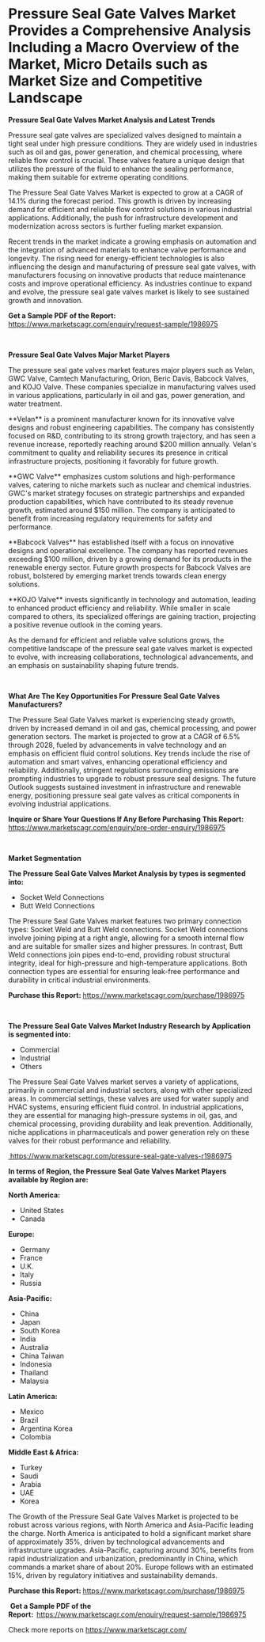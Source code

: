 <p><h1>Pressure Seal Gate Valves Market Provides a Comprehensive Analysis Including a Macro Overview of the Market, Micro Details such as Market Size and Competitive Landscape</h1></p><p><strong>Pressure Seal Gate Valves Market Analysis and Latest Trends</strong></p>
<p><p>Pressure seal gate valves are specialized valves designed to maintain a tight seal under high pressure conditions. They are widely used in industries such as oil and gas, power generation, and chemical processing, where reliable flow control is crucial. These valves feature a unique design that utilizes the pressure of the fluid to enhance the sealing performance, making them suitable for extreme operating conditions.</p><p>The Pressure Seal Gate Valves Market is expected to grow at a CAGR of 14.1% during the forecast period. This growth is driven by increasing demand for efficient and reliable flow control solutions in various industrial applications. Additionally, the push for infrastructure development and modernization across sectors is further fueling market expansion.</p><p>Recent trends in the market indicate a growing emphasis on automation and the integration of advanced materials to enhance valve performance and longevity. The rising need for energy-efficient technologies is also influencing the design and manufacturing of pressure seal gate valves, with manufacturers focusing on innovative products that reduce maintenance costs and improve operational efficiency. As industries continue to expand and evolve, the pressure seal gate valves market is likely to see sustained growth and innovation.</p></p>
<p><strong>Get a Sample PDF of the Report:&nbsp;</strong> <a href="https://www.marketscagr.com/enquiry/request-sample/1986975?utm_campaign=3135&utm_medium=2&utm_source=Github&utm_content=ia&utm_term=10042025&utm_id=pressure-seal-gate-valves">https://www.marketscagr.com/enquiry/request-sample/1986975</a></p>
<p>&nbsp;</p>
<p><strong>Pressure Seal Gate Valves Major Market Players</strong></p>
<p><p>The pressure seal gate valves market features major players such as Velan, GWC Valve, Camtech Manufacturing, Orion, Beric Davis, Babcock Valves, and KOJO Valve. These companies specialize in manufacturing valves used in various applications, particularly in oil and gas, power generation, and water treatment.</p><p>**Velan** is a prominent manufacturer known for its innovative valve designs and robust engineering capabilities. The company has consistently focused on R&D, contributing to its strong growth trajectory, and has seen a revenue increase, reportedly reaching around $200 million annually. Velan's commitment to quality and reliability secures its presence in critical infrastructure projects, positioning it favorably for future growth.</p><p>**GWC Valve** emphasizes custom solutions and high-performance valves, catering to niche markets such as nuclear and chemical industries. GWC's market strategy focuses on strategic partnerships and expanded production capabilities, which have contributed to its steady revenue growth, estimated around $150 million. The company is anticipated to benefit from increasing regulatory requirements for safety and performance.</p><p>**Babcock Valves** has established itself with a focus on innovative designs and operational excellence. The company has reported revenues exceeding $100 million, driven by a growing demand for its products in the renewable energy sector. Future growth prospects for Babcock Valves are robust, bolstered by emerging market trends towards clean energy solutions.</p><p>**KOJO Valve** invests significantly in technology and automation, leading to enhanced product efficiency and reliability. While smaller in scale compared to others, its specialized offerings are gaining traction, projecting a positive revenue outlook in the coming years.</p><p>As the demand for efficient and reliable valve solutions grows, the competitive landscape of the pressure seal gate valves market is expected to evolve, with increasing collaborations, technological advancements, and an emphasis on sustainability shaping future trends.</p></p>
<p>&nbsp;</p>
<p><strong>What Are The Key Opportunities For Pressure Seal Gate Valves Manufacturers?</strong></p>
<p><p>The Pressure Seal Gate Valves market is experiencing steady growth, driven by increased demand in oil and gas, chemical processing, and power generation sectors. The market is projected to grow at a CAGR of 6.5% through 2028, fueled by advancements in valve technology and an emphasis on efficient fluid control solutions. Key trends include the rise of automation and smart valves, enhancing operational efficiency and reliability. Additionally, stringent regulations surrounding emissions are prompting industries to upgrade to robust pressure seal designs. The future Outlook suggests sustained investment in infrastructure and renewable energy, positioning pressure seal gate valves as critical components in evolving industrial applications.</p></p>
<p><strong>Inquire or Share Your Questions If Any Before Purchasing This Report:</strong> <a href="https://www.marketscagr.com/enquiry/pre-order-enquiry/1986975?utm_campaign=3135&utm_medium=2&utm_source=Github&utm_content=ia&utm_term=10042025&utm_id=pressure-seal-gate-valves">https://www.marketscagr.com/enquiry/pre-order-enquiry/1986975</a></p>
<p>&nbsp;</p>
<p><strong>Market Segmentation</strong></p>
<p><strong>The Pressure Seal Gate Valves Market Analysis by types is segmented into:</strong></p>
<p><ul><li>Socket Weld Connections</li><li>Butt Weld Connections</li></ul></p>
<p><p>The Pressure Seal Gate Valves market features two primary connection types: Socket Weld and Butt Weld connections. Socket Weld connections involve joining piping at a right angle, allowing for a smooth internal flow and are suitable for smaller sizes and higher pressures. In contrast, Butt Weld connections join pipes end-to-end, providing robust structural integrity, ideal for high-pressure and high-temperature applications. Both connection types are essential for ensuring leak-free performance and durability in critical industrial environments.</p></p>
<p><strong>Purchase this Report:&nbsp;</strong><a href="https://www.marketscagr.com/purchase/1986975?utm_campaign=3135&utm_medium=2&utm_source=Github&utm_content=ia&utm_term=10042025&utm_id=pressure-seal-gate-valves">https://www.marketscagr.com/purchase/1986975</a></p>
<p>&nbsp;</p>
<p><strong>The Pressure Seal Gate Valves Market Industry Research by Application is segmented into:</strong></p>
<p><ul><li>Commercial</li><li>Industrial</li><li>Others</li></ul></p>
<p><p>The Pressure Seal Gate Valves market serves a variety of applications, primarily in commercial and industrial sectors, along with other specialized areas. In commercial settings, these valves are used for water supply and HVAC systems, ensuring efficient fluid control. In industrial applications, they are essential for managing high-pressure systems in oil, gas, and chemical processing, providing durability and leak prevention. Additionally, niche applications in pharmaceuticals and power generation rely on these valves for their robust performance and reliability.</p></p>
<p><a href="https://www.marketscagr.com/pressure-seal-gate-valves-r1986975?utm_campaign=3135&utm_medium=2&utm_source=Github&utm_content=ia&utm_term=10042025&utm_id=pressure-seal-gate-valves">&nbsp;https://www.marketscagr.com/pressure-seal-gate-valves-r1986975</a></p>
<p><strong>In terms of Region, the Pressure Seal Gate Valves Market Players available by Region are:</strong></p>
<p>
    <p> <strong> North America: </strong>
        <ul>
            <li>United States</li>
            <li>Canada</li>
        </ul>
        </p> 
    <p> <strong> Europe: </strong>
        <ul>
            <li>Germany</li>
            <li>France</li>
            <li>U.K.</li>
            <li>Italy</li>
            <li>Russia</li>
        </ul>
        </p> 
    <p> <strong> Asia-Pacific: </strong>
        <ul>
            <li>China</li>
            <li>Japan</li>
            <li>South Korea</li>
            <li>India</li>
            <li>Australia</li>
            <li>China Taiwan</li>
            <li>Indonesia</li>
            <li>Thailand</li>
            <li>Malaysia</li>
        </ul>
        </p> 
    <p> <strong> Latin America: </strong>
        <ul>
            <li>Mexico</li>
            <li>Brazil</li>
            <li>Argentina Korea</li>
            <li>Colombia</li>
        </ul>
        </p> 
    <p> <strong> Middle East & Africa: </strong>
        <ul>
            <li>Turkey</li>
            <li>Saudi</li>
            <li>Arabia</li>
            <li>UAE</li>
            <li>Korea</li>
        </ul>
    </p>
    </p>
<p><p>The Growth of the Pressure Seal Gate Valves Market is projected to be robust across various regions, with North America and Asia-Pacific leading the charge. North America is anticipated to hold a significant market share of approximately 35%, driven by technological advancements and infrastructure upgrades. Asia-Pacific, capturing around 30%, benefits from rapid industrialization and urbanization, predominantly in China, which commands a market share of about 20%. Europe follows with an estimated 15%, driven by regulatory initiatives and sustainability demands.</p></p>
<p><strong>Purchase this Report: </strong><a href="https://www.marketscagr.com/purchase/1986975?utm_campaign=3135&utm_medium=2&utm_source=Github&utm_content=ia&utm_term=10042025&utm_id=pressure-seal-gate-valves">https://www.marketscagr.com/purchase/1986975</a></p>
<p>&nbsp;<strong>Get a Sample PDF of the Report:&nbsp;&nbsp;</strong><a href="https://www.marketscagr.com/enquiry/request-sample/1986975?utm_campaign=3135&utm_medium=2&utm_source=Github&utm_content=ia&utm_term=10042025&utm_id=pressure-seal-gate-valves">https://www.marketscagr.com/enquiry/request-sample/1986975</a></p>
<p><strong></strong></p>
<p>Check more reports on <a href="https://www.marketscagr.com/?utm_campaign=3135&utm_medium=2&utm_source=Github&utm_content=ia&utm_term=10042025&utm_id=pressure-seal-gate-valves">https://www.marketscagr.com/</a></p>